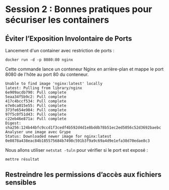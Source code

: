 # Session 2 : Bonnes pratiques pour sécuriser les containers


## Éviter l’Exposition Involontaire de Ports

Lancement d'un container avec restriction de ports : 

`docker run -d -p 8080:80 nginx`

Cette commande lance un conteneur Nginx en arrière-plan et mappe le port 8080 de l'hôte au port 80 du conteneur.

```
Unable to find image 'nginx:latest' locally
latest: Pulling from library/nginx
6e909acdb790: Pull complete
5eaa34f5b9c2: Pull complete
417c4bccf534: Pull complete
e7e0ca015e55: Pull complete
373fe654e984: Pull complete
97f5c0f51d43: Pull complete
c22eb46e871a: Pull complete
Digest: sha256:124b44bfc9ccd1f3cedf4b592d4d1e8bddb78b51ec2ed5056c52d3692baebc
Analyser une image avec Grype
Status: Downloaded newer image for nginx:latest
0e0878a438eac84b185575684b7498c591b3f9a9c69a4d9e1efa38d70edae8c3
```

Nous allons utiliser `netstat -tuln` pour vérifier si le port est exposé : 

```
mettre résultat
```

## Restreindre les permissions d’accès aux fichiers sensibles


